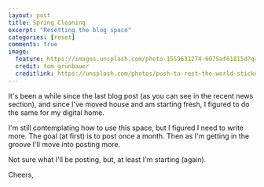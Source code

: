 ```yaml
---
layout: post
title: Spring Cleaning
excerpt: "Resetting the blog space"
categories: [reset]
comments: true
image:
  feature: https://images.unsplash.com/photo-1559631274-6075af61815d?q=80&w=1250&auto=format&fit=crop&ixlib=rb-4.0.3&ixid=M3wxMjA3fDB8MHxwaG90by1wYWdlfHx8fGVufDB8fHx8fA%3D%3D
  credit: tom grünbauer
  creditlink: https://unsplash.com/photos/push-to-rest-the-world-sticker-on-yellow-pedestrian-light-switch-JKwxYWW2rcU
---
```


It's been a while since the last blog post (as you can see in the recent news section), and since I've moved house and am starting fresh, I figured to do the same for my digital home. 

I'm still contemplating how to use this space, but I figured I need to write more. The goal (at first) is to post once a month. Then as I'm getting in the groove I'll move into posting more. 

Not sure what I'll be posting, but, at least I'm starting (again). 

Cheers,
